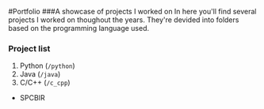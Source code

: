 #Portfolio
###A showcase of projects I worked on
In here you'll find several projects I worked on thoughout the years. They're devided into folders based on the programming language used.

### Project list
1. Python (`/python`)
2. Java (`/java`)
3. C/C++ (`/c_cpp`)
  * SPCBIR
